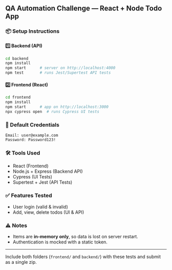 ## QA Automation Challenge — React + Node Todo App

### 📦 Setup Instructions

#### 1️⃣ Backend (API)
```bash
cd backend
npm install
npm start      # server on http://localhost:4000
npm test       # runs Jest/Supertest API tests
```

#### 2️⃣ Frontend (React)
```bash
cd frontend
npm install
npm start      # app on http://localhost:3000
npx cypress open  # runs Cypress UI tests
```

### 🔑 Default Credentials
```
Email: user@example.com
Password: Password123!
```

### 🛠 Tools Used
- React (Frontend)
- Node.js + Express (Backend API)
- Cypress (UI Tests)
- Supertest + Jest (API Tests)

### ✅ Features Tested
- User login (valid & invalid)
- Add, view, delete todos (UI & API)

### ⚠️ Notes
- Items are **in-memory only**, so data is lost on server restart.
- Authentication is mocked with a static token.

---

Include both folders (`frontend/` and `backend/`) with these tests and submit as a single zip.
